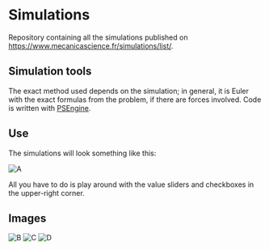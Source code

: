 # Simulations
Repository containing all the simulations published on https://www.mecanicascience.fr/simulations/list/.

## Simulation tools

The exact method used depends on the simulation; in general, it is Euler with the exact formulas from the problem, if there are forces involved. Code is written with [PSEngine](https://github.com/mecanicascience/PhysicsSimulationEngine).

## Use

The simulations will look something like this:

![A](https://imgur.com/HWpPtds)

All you have to do is play around with the value sliders and checkboxes in the upper-right corner.

## Images

![B](https://imgur.com/FHUP8Yr)
![C](https://imgur.com/YheNP55)
![D](https://imgur.com/pJJ5jYS)
